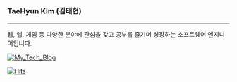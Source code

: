 <!--
**taehyunk124/taehyunk124** is a ✨ _special_ ✨ repository because its `README.md` (this file) appears on your GitHub profile.

Here are some ideas to get you started:

- 🔭 I’m currently working on ...
- 🌱 I’m currently learning ...
- 👯 I’m looking to collaborate on ...
- 🤔 I’m looking for help with ...
- 💬 Ask me about ...
- 📫 How to reach me: ...
- 😄 Pronouns: ...
- ⚡ Fun fact: ... 
--> 

### TaeHyun Kim (김태현)

---

웹, 앱, 게임 등 다양한 분야에 관심을 갖고 공부를 즐기며 성장하는 소프트웨어 엔지니어입니다.

[![My_Tech_Blog](https://user-images.githubusercontent.com/56679417/131844478-fbebaadd-bdd1-4f34-9763-70df7a0a0883.png)](https://devupkim.github.io/)

[![Hits](https://hits.seeyoufarm.com/api/count/incr/badge.svg?url=https%3A%2F%2Fgithub.com%2Ftaehyunk124&count_bg=%2379C83D&title_bg=%23555555&icon=&icon_color=%23E7E7E7&title=Hits&edge_flat=false)](https://hits.seeyoufarm.com)
 
